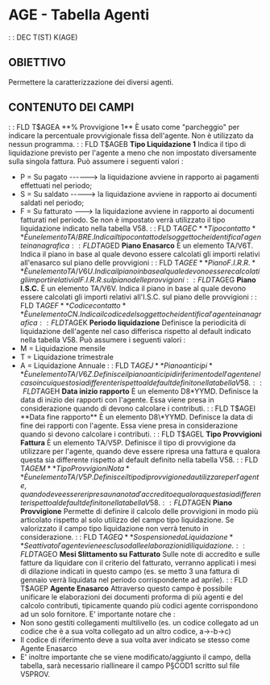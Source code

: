 # AGE - Tabella Agenti
 :  : DEC T(ST) K(AGE)
## OBIETTIVO
Permettere la caratterizzazione dei diversi agenti.
## CONTENUTO DEI CAMPI
 :  : FLD T$AGEA **% Provvigione 1**
È usato come "parcheggio" per indicare la percentuale provvigionale fissa dell'agente. Non è utilizzato da nessun programma.
 :  : FLD T$AGEB **Tipo Liquidazione 1**
Indica il tipo di liquidazione previsto per l'agente a meno che non impostato diversamente sulla singola fattura. Può assumere i seguenti valori : 
 - P = Su pagato ------> la liquidazione avviene in rapporto ai pagamenti effettuati nel periodo;
 - S = Su saldato -----> la liquidazione avviene in rapporto ai documenti saldati nel periodo;
 - F = Su fatturato ---> la liquidazione avviene in rapporto ai documenti fatturati nel periodo.
 Se non è impostato verrà utilizzato il tipo liquidazione indicato nella tabella V58.
 :  : FLD T$AGEC **Tipo contatto**
È un elemento TA/BRE. Indica il tipo contatto del soggetto che identifica l'agente in anagrafica
 :  : FLD T$AGED **Piano Enasarco**
È un elemento TA/V6T. Indica il piano in base al quale devono essere calcolati gli importi relativi all'enasarco sul piano delle provvigioni
 :  : FLD T$AGEE **Piano F.I.R.R.**
È un elemento TA/V6U. Indica il piano in base al quale devono essere calcolati gli importi relativi al F.I.R.R. sul piano delle provvigioni
 :  : FLD T$AGEG **Piano I.S.C.**
È un elemento TA/V6V. Indica il piano in base al quale devono essere calcolati gli importi relativi all'I.S.C. sul piano delle provvigioni
 :  : FLD T$AGEF **Codice contatto**
È un elemento CN. Indica il codice del soggetto che identifica l'agente in anagrafica
 :  : FLD T$AGEK **Periodo liquidazione**
Definisce la periodicità di liquidazione dell'agente nel caso differisca rispetto al default indicato nella tabella V58. Può assumere i seguenti valori : 
 - M = Liquidazione mensile
 - T = Liquidazione trimestrale
 - A = Liquidazione Annuale
 :  : FLD T$AGEJ **Piano anticipi**
È un elemento TA/V6Z. Definisce il piano anticipi di riferimento dell'agente nel caso in cui questo sia differente rispetto al default definito nella tabella V58.
 :  : FLD T$AGEH **Data inizio rapporto**
È un elemento D8\*YYMD. Definisce la data di inizio dei rapporti con l'agente. Essa viene presa in considerazione quando di devono calcolare i contributi.
 :  : FLD T$AGEI **Data fine rapporto**
È un elemento D8\*YYMD. Definisce la data di fine dei rapporti con l'agente. Essa viene presa in considerazione quando si devono calcolare i contributi.
 :  : FLD T$AGEL **Tipo Provvigioni Fattura**
È un elemento TA/V5P. Definisce il tipo di provvigione da utilizzare per l'agente, quando deve essere ripresa una fattura e qualora questa sia differente rispetto al default definito nella tabella V58.
 :  : FLD T$AGEM **Tipo Provvigioni Nota**
È un elemento TA/V5P. Definisce il tipo di provvigione da utilizzare per l'agente, quando deve essere ripresa una nota d'accredito e qualora questa sia differente rispetto al default definito nella tabella V58.
 :  : FLD T$AGEN **Piano Provvigione**
Permette di definire il calcolo delle provvigioni in modo più articolato rispetto al solo utilizzo del campo tipo liquidazione. Se valorizzato il campo tipo liquidazione non verrà tenuto in considerazione.
 :  : FLD T$AGEQ **Sospensione da Liquidazione**
Se attivato l'agente viene escluso dalle elaborazioni di liquidazione.
 :  : FLD T$AGEO **Mesi Slittamento su Fatturato**
Sulle note di accredito e sulle fatture da liquidare con il criterio del fatturato,
verranno applicati i mesi di dilazione indicati in questo campo (es. se metto 3 una fattura di
gennaio verrà liquidata nel periodo corrispondente ad aprile).
 :  : FLD T$AGEP **Agente Enasarco**
Attraverso questo campo è possibile unificare le elaborazioni dei documenti proforma  di più agenti e del calcolo contributi, tipicamente quando più codici agente corrispondono ad un solo fornitore.
E' importante notare che : 
-  Non sono gestiti collegamenti multilivello (es. un codice collegato ad un codice che è a sua volta collegato ad un altro codice, a->-b->c)
-  Il codice di riferimento deve a sua volta aver indicato se stesso come Agente Enasarco
-  E' inoltre importante che se viene modificato/aggiunto il campo, della tabella, sarà necessario riallineare il campo P§COD1 scritto sul file V5PROV.
